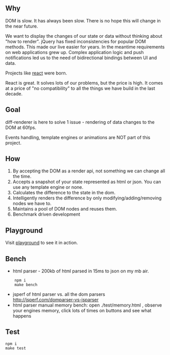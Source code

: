 ## Why

DOM is slow. It has always been slow. There is no hope this will change in the near future.

We want to display the changes of our state or data without thinking about "how to render".
jQuery has fixed inconsistencies for popular DOM methods. This made our live easier for years. In the meantime requirements on web applications grew up. Complex application logic and push notifications led us to the need of bidirectional bindings between UI and data.

Projects like [react](https://github.com/facebook/react/) were born.

React is great. It solves lots of our problems, but the price is high. It comes at a price of "no compatibility" to all the things we have build in the last decade.

## Goal

diff-renderer is here to solve 1 issue - rendering of data changes to the DOM at 60fps.

Events handling, template engines or animations are NOT part of this project.

## How

1. By accepting the DOM as a render api, not something we can change all the time.
1. Accepts a snapshot of your state represented as html or json. You can use any template engine or none.
1. Calculates the difference to the state in the dom.
1. Intelligently renders the difference by only modifying/adding/removing nodes we have to.
1. Maintains a pool of DOM nodes and reuses them.
1. Benchmark driven development

## Playground

Visit [playground](demo/playground.html) to see it in action.

## Bench

- html parser - 200kb of html parsed in 15ms to json on my mb air.
```
    npm i
    make bench
```
- jsperf of html parser vs. all the dom parsers http://jsperf.com/domparser-vs-jsparser
- html parser manual memory bench: open ./test/memory.html , observe your engines memory, click lots of times on buttons and see what happens

## Test

    npm i
    make test


